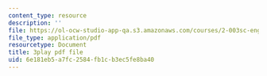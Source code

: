 ```yaml
---
content_type: resource
description: ''
file: https://ol-ocw-studio-app-qa.s3.amazonaws.com/courses/2-003sc-engineering-dynamics-fall-2011/6e181eb5a7fc2584fb1cb3ec5fe8ba40_YZ9y4zcfCPs.pdf
file_type: application/pdf
resourcetype: Document
title: 3play pdf file
uid: 6e181eb5-a7fc-2584-fb1c-b3ec5fe8ba40
---
```

